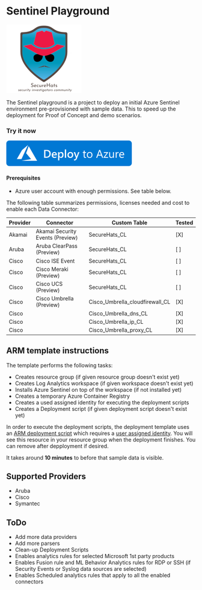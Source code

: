 # Sentinel Playground

![logo](./media/securehats-layers-200x.png)

The Sentinel playground is a project to deploy an initial Azure Sentinel environment pre-provisioned with sample data. 
This to speed up the deployment for Proof of Concept and demo scenarios.

### Try it now

[![Deploy To Azure](https://raw.githubusercontent.com/Azure/azure-quickstart-templates/master/1-CONTRIBUTION-GUIDE/images/deploytoazure.svg?sanitize=true)](https://portal.azure.com/#create/Microsoft.Template/uri/https%3A%2F%2Fraw.githubusercontent.com%2FSecureHats%2FSentinel-playground%2Fmain%2FARM-Templates%2Fazuredeploy.json/createUIDefinitionUri/https%3A%2F%2Fraw.githubusercontent.com%2FSecureHats%2FSentinel-playground%2Fmain%2FARM-Templates%2FUiDefinition.json)

#### Prerequisites

- Azure user account with enough permissions. See table below.

The following table summarizes permissions, licenses needed and cost to enable each Data Connector:

| Provider   | Connector                        | Custom Table                    | Tested  |
| ---------- | -------------------------------- | ------------------------------- | ------- |
| Akamai     | Akamai Security Events (Preview) | SecureHats_CL                   |  [X]    |
| Aruba      | Aruba ClearPass (Preview)        | SecureHats_CL                   |  [ ]    |
| Cisco      | Cisco ISE Event                  | SecureHats_CL                   |  [ ]    |
| Cisco      | Cisco Meraki (Preview)           | SecureHats_CL                   |  [ ]    |
| Cisco      | Cisco UCS (Preview)              | SecureHats_CL                   |  [ ]    |
| Cisco      | Cisco Umbrella (Preview)         | Cisco_Umbrella_cloudfirewall_CL |  [X]    |
| Cisco      |                                  | Cisco_Umbrella_dns_CL           |  [X]    |
| Cisco      |                                  | Cisco_Umbrella_ip_CL            |  [X]    |
| Cisco      |                                  | Cisco_Umbrella_proxy_CL         |  [X]    |


## ARM template instructions

The template performs the following tasks:

- Creates resource group (if given resource group doesn't exist yet)
- Creates Log Analytics workspace (if given workspace doesn't exist yet)
- Installs Azure Sentinel on top of the workspace (if not installed yet)
- Creates a temporary Azure Container Registry
- Creates a used assigned identity for executing the deployment scripts
- Creates a Deployment script (if given deployment script doesn't exist yet)

In order to execute the deployment scripts, the deployment template uses an [ARM deployment script](https://docs.microsoft.com/azure/azure-resource-manager/templates/deployment-script-template) which requires a [user assigned identity](https://docs.microsoft.com/azure/active-directory/managed-identities-azure-resources/overview). You will see this resource in your resource group when the deployment finishes. You can remove after depployment if desired.

It takes around **10 minutes** to before that sample data is visible.

## Supported Providers
- Aruba 
- Cisco
- Symantec

## ToDo
- Add more data providers
- Add more parsers
- Clean-up Deployment Scripts
- Enables analytics rules for selected Microsoft 1st party products 
- Enables Fusion rule and ML Behavior Analytics rules for RDP or SSH (if Security Events or Syslog data sources are selected)
- Enables Scheduled analytics rules that apply to all the enabled connectors 

